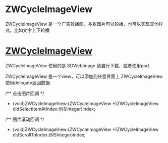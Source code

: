 # ZWCycleImageView
 ZWCycleImageView 是一个广告轮播图，多张图片可以轮播，也可以实现其他样式，比如文字上下轮播
 
[ZWCycleImageView](https://github.com/sunlight2728/ZWCycleImageView)
===================================================

ZWCycleImageView 使用的是 SDWebImage 请自行下载，或者使用pod.

ZWCycleImageView 是一个view，可以添加到任意界面上
ZWCycleImageView 使用delegate返回数据.

/** 点击图片回调 */
- (void)ZWCycleImageView:(ZWCycleImageView *)ZWCycleImageView didSelectItemAtIndex:(NSInteger)index;

/** 图片滚动回调 */
- (void)ZWCycleImageView:(ZWCycleImageView *)ZWCycleImageView didScrollToIndex:(NSInteger)index;
